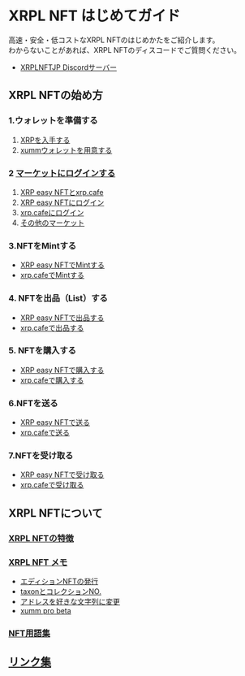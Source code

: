 <link href="/cmn.css" rel="stylesheet"></link>

# XRPL NFT はじめてガイド

高速・安全・低コストなXRPL NFTのはじめかたをご紹介します。  
わからないことがあれば、XRPL NFTのディスコードでご質問ください。

- [XRPLNFTJP Discordサーバー](https://discord.gg/7Q3MUuTRer)

<!----------------------------------------------->
## XRPL NFTの始め方
<!----------------------------------------------->

### 1.ウォレットを準備する

 1. [XRPを入手する](/02_how_to_start/01_prepare/01_get_xrp)
 2. [xummウォレットを用意する](/02_how_to_start/01_prepare/02_create_wallet)


### 2 [マーケットにログインする](/02_how_to_start/02_login)

1. [XRP easy NFTとxrp.cafe](/02_how_to_start/02_login#1-xrp-easy-nftとxrpcafe)
2. [XRP easy NFTにログイン](/02_how_to_start/02_login#2-xrp-easy-nftにログイン)
3. [xrp.cafeにログイン](/02_how_to_start/02_login#3-xrpcafeにログイン)
4. [その他のマーケット](/02_how_to_start/02_login#4-その他のマーケット)


### 3.NFTをMintする

- [XRP easy NFTでMintする](/02_how_to_start/03_mint/01_mint_at_easynft)
- [xrp.cafeでMintする](/02_how_to_start/03_mint/02_mint_at_xrpcafe)


### 4. NFTを出品（List）する

- [XRP easy NFTで出品する](/02_how_to_start/04_list/01_list_at_easynft)
- [xrp.cafeで出品する](/02_how_to_start/04_list/02_list_at_xrpcafe)


### 5. NFTを購入する

- [XRP easy NFTで購入する](/02_how_to_start/05_buy/01_buy_at_easynft)
- [xrp.cafeで購入する](/02_how_to_start/05_buy/02_buy_at_xrpcafe)


### 6.NFTを送る

- [XRP easy NFTで送る](/02_how_to_start/06_transfer/01_transfer_at_easynft)
- [xrp.cafeで送る](/02_how_to_start/06_transfer/02_transfer_at_xrpcafe)


### 7.NFTを受け取る

- [XRP easy NFTで受け取る](/02_how_to_start/07_receive/01_receive_at_easynft)
- [xrp.cafeで受け取る](/02_how_to_start/07_receive/02_receive_at_xrpcafe)


<!----------------------------------------------->
## XRPL NFTについて
<!----------------------------------------------->

### [XRPL NFTの特徴](/03_about/01_features)


### [XRPL NFT メモ](/03_about/02_memo)

- [エディションNFTの発行](/03_about/02_memo#エディションnftの発行)
- [taxonとコレクションNO.](/03_about/02_memo#taxonとコレクションno)
- [アドレスを好きな文字列に変更](/03_about/02_memo#アドレスを好きな文字列にできる-vanity-address有料)
- [xumm pro beta](/03_about/02_memo#xumm-pro-beta有料)


### [NFT用語集](/03_about/03_glossary)


<!----------------------------------------------->
## [リンク集](04_links)
<!----------------------------------------------->
